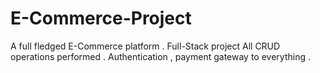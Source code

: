 # E-Commerce-Project
A full fledged E-Commerce platform . 
Full-Stack project
All CRUD operations performed .
Authentication , payment gateway to everything .
